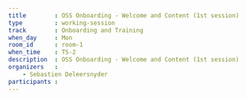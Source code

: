 ```yaml
---
title        : OSS Onboarding - Welcome and Content (1st session)
type         : working-session
track        : Onboarding and Training
when_day     : Mon
room_id      : room-1
when_time    : TS-2
description  : OSS Onboarding - Welcome and Content (1st session)
organizers   :
    - Sebastien Deleersnyder
participants :
---
```



